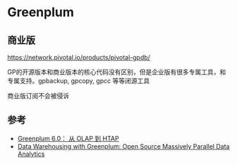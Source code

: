 # Greenplum

## 商业版

<https://network.pivotal.io/products/pivotal-gpdb/>

GP的开源版本和商业版本的核心代码没有区别，但是企业版有很多专属工具，和专属支持。gpbackup, gpcopy, gpcc 等等闭源工具

商业版订阅不会被侵诉

## 参考

* [Greenplum 6.0： 从 OLAP 到 HTAP](https://weibo.com/ttarticle/p/show?id=2309404451272836121085)
* [Data Warehousing with Greenplum: Open Source Massively Parallel Data Analytics](https://tanzu.vmware.com/content/ebooks/data-warehousing-with-greenplum)